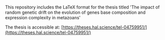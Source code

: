 This repository includes the LaTeX format for the thesis titled 'The impact of random genetic drift on the evolution of genes base composition and expression complexity in metazoans'

The thesis is accessible at: [https://theses.hal.science/tel-04759951/](https://theses.hal.science/tel-04759951/)
